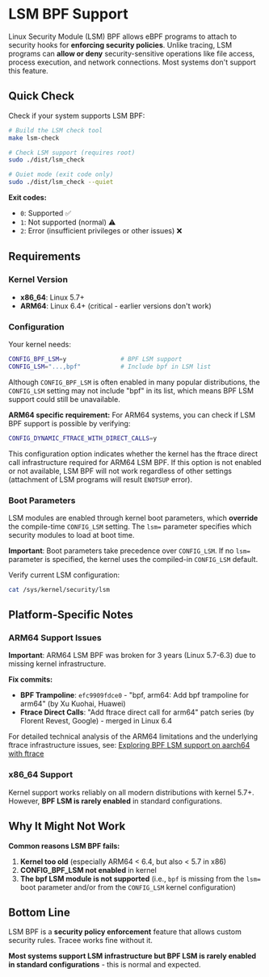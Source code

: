 # LSM BPF Support

Linux Security Module (LSM) BPF allows eBPF programs to attach to security hooks for **enforcing security policies**. Unlike tracing, LSM programs can **allow or deny** security-sensitive operations like file access, process execution, and network connections. Most systems don't support this feature.

## Quick Check

Check if your system supports LSM BPF:

```bash
# Build the LSM check tool
make lsm-check

# Check LSM support (requires root)
sudo ./dist/lsm_check

# Quiet mode (exit code only)  
sudo ./dist/lsm_check --quiet
```

**Exit codes:**
- `0`: Supported ✅
- `1`: Not supported (normal) ⚠️  
- `2`: Error (insufficient privileges or other issues) ❌

## Requirements

### Kernel Version
- **x86_64**: Linux 5.7+ 
- **ARM64**: Linux 6.4+ (critical - earlier versions don't work)

### Configuration
Your kernel needs:
```bash
CONFIG_BPF_LSM=y               # BPF LSM support
CONFIG_LSM="...,bpf"           # Include bpf in LSM list
```

Although `CONFIG_BPF_LSM` is often enabled in many popular distributions, the `CONFIG_LSM` setting may not include "bpf" in its list, which means BPF LSM support could still be unavailable.

**ARM64 specific requirement:**
For ARM64 systems, you can check if LSM BPF support is possible by verifying:
```bash
CONFIG_DYNAMIC_FTRACE_WITH_DIRECT_CALLS=y
```

This configuration option indicates whether the kernel has the ftrace direct call infrastructure required for ARM64 LSM BPF. If this option is not enabled or not available, LSM BPF will not work regardless of other settings (attachment of LSM programs will result `ENOTSUP` error).

### Boot Parameters

LSM modules are enabled through kernel boot parameters, which **override** the compile-time `CONFIG_LSM` setting. The `lsm=` parameter specifies which security modules to load at boot time.

**Important**: Boot parameters take precedence over `CONFIG_LSM`. If no `lsm=` parameter is specified, the kernel uses the compiled-in `CONFIG_LSM` default.

Verify current LSM configuration:
```bash
cat /sys/kernel/security/lsm
```

## Platform-Specific Notes

### ARM64 Support Issues

**Important**: ARM64 LSM BPF was broken for 3 years (Linux 5.7-6.3) due to missing kernel infrastructure.

**Fix commits:**
- **BPF Trampoline**: `efc9909fdce0` - "bpf, arm64: Add bpf trampoline for arm64" (by Xu Kuohai, Huawei)
- **Ftrace Direct Calls**: "Add ftrace direct call for arm64" patch series (by Florent Revest, Google) - merged in Linux 6.4

For detailed technical analysis of the ARM64 limitations and the underlying ftrace infrastructure issues, see: [Exploring BPF LSM support on aarch64 with ftrace](https://www.exein.io/blog/exploring-bpf-lsm-support-on-aarch64-with-ftrace)

### x86_64 Support
Kernel support works reliably on all modern distributions with kernel 5.7+. However, **BPF LSM is rarely enabled** in standard configurations.

## Why It Might Not Work

**Common reasons LSM BPF fails:**

1. **Kernel too old** (especially ARM64 < 6.4, but also < 5.7 in x86)
2. **CONFIG_BPF_LSM not enabled** in kernel
3. **The bpf LSM module is not supported** (i.e., `bpf` is missing from the `lsm=` boot parameter and/or from the `CONFIG_LSM` kernel configuration)

## Bottom Line

LSM BPF is a **security policy enforcement** feature that allows custom security rules. Tracee works fine without it. 

**Most systems support LSM infrastructure but BPF LSM is rarely enabled in standard configurations** - this is normal and expected.